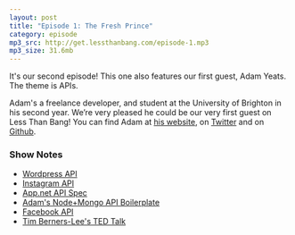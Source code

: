 ```yaml
---
layout: post
title: "Episode 1: The Fresh Prince"
category: episode
mp3_src: http://get.lessthanbang.com/episode-1.mp3
mp3_size: 31.6mb
---
```


It's our second episode! This one also features our first guest, Adam Yeats. The theme is APIs.

Adam's a freelance developer, and student at the University of Brighton in his second year. We’re very pleased he could be our very first guest on Less Than Bang! You can find Adam at [his website](http://adam.yt/), on [Twitter](//twitter.com/adamyeats) and on [Github](http://github.com/adamyeats).

### Show Notes

* [Wordpress API](http://codex.wordpress.org/WordPress_API's)
* [Instagram API](http://instagram.com/developer/endpoints/)
* [App.net API Spec](https://github.com/appdotnet/api-spec)
* [Adam's Node+Mongo API Boilerplate](https://github.com/adamyeats/nodejs-mongodb-api)
* [Facebook API](http://developers.facebook.com/docs/reference/api/)
* [Tim Berners-Lee's TED Talk](http://www.ted.com/talks/tim_berners_lee_on_the_next_web.html)
